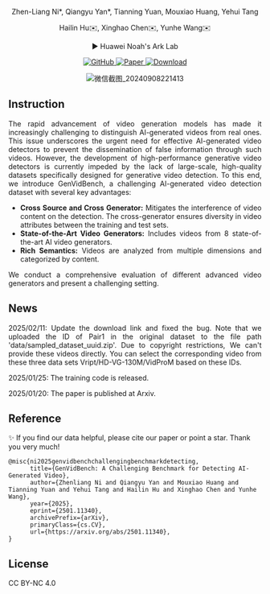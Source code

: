 <div align="center">
  <p>Zhen-Liang Ni*, Qiangyu Yan*, Tianning Yuan, Mouxiao Huang, Yehui Tang</p>
  <p>Hailin Hu✉️, Xinghao Chen✉️, Yunhe Wang✉️</p>
  <p>
  ▶ Huawei Noah's Ark Lab
  </p>
</div>


<p align="center">
  <a href="https://github.com/genvidbench/GenVidBench" target="_blank">
    <img src="https://img.shields.io/badge/GitHub-Repository-blue?logo=github" alt="GitHub">
  </a>
  <a href="https://arxiv.org/abs/2501.11340" target="_blank">
    <img src="https://img.shields.io/badge/Paper-arXiv-red?logo=arxiv" alt="Paper">
  </a>
  <a href="https://github.com/genvidbench/GenVidBench" target="_blank">
    <img src="https://img.shields.io/badge/Download-Dataset-green?logo=download" alt="Download">
  </a>
</p>

<div align="center">
  <img src="https://github.com/user-attachments/assets/8e34a3fe-5dfa-4424-8657-7290d5a0248a" alt="微信截图_20240908221413">
</div>

Instruction
---
<div style="text-align: justify;">
  <p>
    The rapid advancement of video generation models has made it increasingly challenging to distinguish AI-generated videos from real ones. This issue underscores the urgent need for effective AI-generated video detectors to prevent the dissemination of false information through such videos. However, the development of high-performance generative video detectors is currently impeded by the lack of large-scale, high-quality datasets specifically designed for generative video detection. To this end, we introduce GenVidBench, a challenging AI-generated video detection dataset with several key advantages:
  </p>
  <ul>
    <li><strong>Cross Source and Cross Generator:</strong> Mitigates the interference of video content on the detection. The cross-generator ensures diversity in video attributes between the training and test sets.</li>
    <li><strong>State-of-the-Art Video Generators:</strong> Includes videos from 8 state-of-the-art AI video generators.</li>
    <li><strong>Rich Semantics:</strong> Videos are analyzed from multiple dimensions and categorized by content.</li>
  </ul>
  <p>
    We conduct a comprehensive evaluation of different advanced video generators and present a challenging setting.
  </p>
</div>

News
---
<div style="text-align: justify;">
  <p>
  2025/02/11: Update the download link and fixed the bug. Note that we uploaded the ID of Pair1 in the original dataset to the file path 'data/sampled_dataset_uuid.zip'. Due to copyright restrictions, We can't provide these videos directly. You can select the corresponding video from these three data sets Vript/HD-VG-130M/VidProM based on these IDs. 
  </p>
  <p>
  2025/01/25: The training code is released.
  </p>
  <p>
  2025/01/20: The paper is published at Arxiv.
  </p>
</div>




Reference
---
✨ If you find our data helpful, please cite our paper or point a star. Thank you very much!
```
@misc{ni2025genvidbenchchallengingbenchmarkdetecting,
      title={GenVidBench: A Challenging Benchmark for Detecting AI-Generated Video}, 
      author={Zhenliang Ni and Qiangyu Yan and Mouxiao Huang and Tianning Yuan and Yehui Tang and Hailin Hu and Xinghao Chen and Yunhe Wang},
      year={2025},
      eprint={2501.11340},
      archivePrefix={arXiv},
      primaryClass={cs.CV},
      url={https://arxiv.org/abs/2501.11340}, 
}
```

License
---
CC BY-NC 4.0
